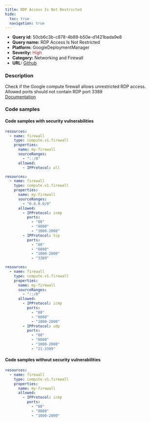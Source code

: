 ```yaml
---
title: RDP Access Is Not Restricted
hide:
  toc: true
  navigation: true
---
```


<style>
  .highlight .hll {
    background-color: #ff171742;
  }
  .md-content {
    max-width: 1100px;
    margin: 0 auto;
  }
</style>

-   **Query id:** 50cb6c3b-c878-4b88-b50e-d1421bada9e8
-   **Query name:** RDP Access Is Not Restricted
-   **Platform:** GoogleDeploymentManager
-   **Severity:** <span style="color:#bb2124">High</span>
-   **Category:** Networking and Firewall
-   **URL:** [Github](https://github.com/Checkmarx/kics/tree/master/assets/queries/googleDeploymentManager/gcp/rdp_access_is_not_restricted)

### Description
Check if the Google compute firewall allows unrestricted RDP access. Allowed ports should not contain RDP port 3389<br>
[Documentation](https://cloud.google.com/compute/docs/reference/rest/v1/firewalls)

### Code samples
#### Code samples with security vulnerabilities
```yaml title="Positive test num. 1 - yaml file" hl_lines="9"
resources:
  - name: firewall
    type: compute.v1.firewall
    properties:
      name: my-firewall
      sourceRanges:
        - "::/0"
      allowed:
        - IPProtocol: all

```
```yaml title="Positive test num. 2 - yaml file" hl_lines="14"
resources:
  - name: firewall
    type: compute.v1.firewall
    properties:
      name: my-firewall
      sourceRanges:
        - "0.0.0.0/0"
      allowed:
        - IPProtocol: icmp
          ports:
            - "80"
            - "8080"
            - "1000-2000"
        - IPProtocol: tcp
          ports:
            - "80"
            - "8080"
            - "1000-2000"
            - "3389"

```
```yaml title="Positive test num. 3 - yaml file" hl_lines="14"
resources:
  - name: firewall
    type: compute.v1.firewall
    properties:
      name: my-firewall
      sourceRanges:
        - "::/0"
      allowed:
        - IPProtocol: icmp
          ports:
            - "80"
            - "8080"
            - "1000-2000"
        - IPProtocol: udp
          ports:
            - "80"
            - "8080"
            - "1000-2000"
            - "21-3389"

```


#### Code samples without security vulnerabilities
```yaml title="Negative test num. 1 - yaml file"
resources:
  - name: firewall
    type: compute.v1.firewall
    properties:
      name: my-firewall
      allowed:
        - IPProtocol: icmp
          ports:
            - "80"
            - "8080"
            - "1000-2000"

```
